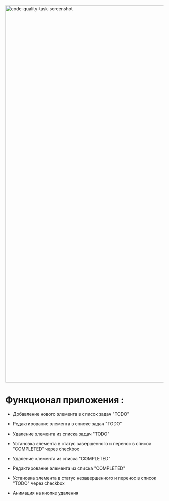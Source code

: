 <img width="1199" alt="code-quality-task-screenshot" src="https://user-images.githubusercontent.com/8201843/113413843-4080fb80-93c4-11eb-9f20-15e4b4c1e430.png">

# Функционал приложения :

  - Добавление нового элемента в список задач "TODO"
  - Редактирование элемента в списке задач "TODO"
  - Удаление элемента из списка задач "TODO"
  - Установка элемента в статус завершенного и перенос в список "COMPLETED" через checkbox  

  - Удаление элемента из списка "COMPLETED"
  - Редактирование элемента из списка "COMPLETED"
  - Установка элемента в статус незавершенного и перенос в список "TODO" через checkbox
  - Анимация на кнопке удаления
